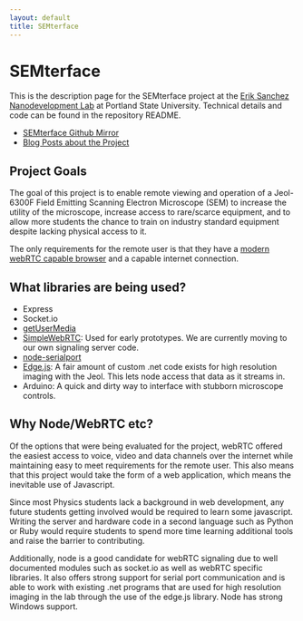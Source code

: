```yaml
---
layout: default
title: SEMterface
---
```


# SEMterface

This is the description page for the SEMterface project at the [Erik Sanchez Nanodevelopment Lab](http://web.pdx.edu/~esanchez/sanchezTeam.html) at Portland State University.  Technical details and code can be found in the repository README.

- [SEMterface Github Mirror](https://github.com/bcomnes/SEMterface)
- [Blog Posts about the Project](/pages/tags/#SEMterface)

## Project Goals

The goal of this project is to enable remote viewing and operation of a Jeol-6300F Field Emitting Scanning Electron Microscope (SEM) to increase the utility of the microscope, increase access to rare/scarce equipment, and to allow more students the chance to train on industry standard equipment despite lacking physical access to it.

The only requirements for the remote user is that they have a [modern webRTC capable browser](http://iswebrtcreadyyet.com) and a capable internet connection.

## What libraries are being used?

- Express
- Socket.io
- [getUserMedia](https://github.com/HenrikJoreteg/getUserMedia)
- [SimpleWebRTC](http://simplewebrtc.com): Used for early prototypes.  We are currently moving to our own signaling server code.
- [node-serialport](https://github.com/voodootikigod/node-serialport)
- [Edge.js](https://github.com/tjanczuk/edge): A fair amount of  custom .net code exists for high resolution imaging with the Jeol.  This lets node access that data as it streams in.
- Arduino: A quick and dirty way to interface with stubborn microscope controls.


## Why Node/WebRTC etc?

Of the options that were being evaluated for the project, webRTC offered the easiest access to voice, video and data channels over the internet while maintaining easy to meet requirements for the remote user.  This also means that this project would take the form of a web application, which means the inevitable use of Javascript.  

Since most Physics students lack a background in web development, any future students getting involved would be required to learn some javascript.  Writing the server and hardware code in a second language such as Python or Ruby would require students to spend more time learning additional tools and raise the barrier to contributing.

Additionally, node is a good candidate for webRTC signaling due to well documented modules such as socket.io as well as webRTC specific libraries.  It also offers strong support for serial port communication and is able to work with existing .net programs that are used for high resolution imaging in the lab through the use of the edge.js library.  Node has strong Windows support.
